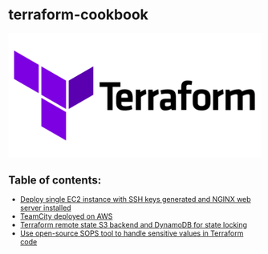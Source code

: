 # terraform-cookbook

![](./img/terraform-logo.png)

## Table of contents:
- [Deploy single EC2 instance with SSH keys generated and NGINX web server installed](./nginx-webserver-ec2/)
- [TeamCity deployed on AWS](./teamcity-on-aws/)
- [Terraform remote state S3 backend and DynamoDB for state locking](./s3-dynamodb-backend/)
- [Use open-source SOPS tool to handle sensitive values in Terraform code](./secrets-mgmt-with-sops/)
